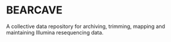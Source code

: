 # BEARCAVE
A collective data repository for archiving, trimming, mapping and maintaining Illumina resequencing data.
